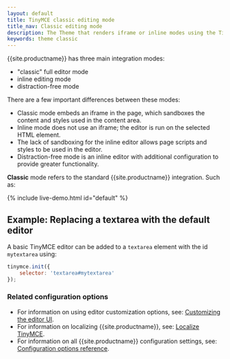 ```yaml
---
layout: default
title: TinyMCE classic editing mode
title_nav: Classic editing mode
description: The Theme that renders iframe or inline modes using the TinyMCE core UI framework.
keywords: theme classic
---
```


{{site.productname}} has three main integration modes:

* "classic" full editor mode
* inline editing mode
* distraction-free mode

There are a few important differences between these modes:

- Classic mode embeds an iframe in the page, which sandboxes the content and styles used in the content area.
- Inline mode does not use an iframe; the editor is run on the selected HTML element.
- The lack of sandboxing for the inline editor allows page scripts and styles to be used in the editor.
- Distraction-free mode is an inline editor with additional configuration to provide greater functionality.

**Classic** mode refers to the standard {{site.productname}} integration. Such as:

{% include live-demo.html id="default" %}

## Example: Replacing a textarea with the default editor

A basic TinyMCE editor can be added to a `textarea` element with the id `mytextarea` using:

```js
tinymce.init({
    selector: 'textarea#mytextarea'
});
```

### Related configuration options

* For information on using editor customization options, see: [Customizing the editor UI]({{site.baseurl}}/general-configuration-guide/customize-ui/).
* For information on localizing {{site.productname}}, see: [Localize TinyMCE]({{site.baseurl}}/general-configuration-guide/localize-your-language/).
* For information on all {{site.productname}} configuration settings, see: [Configuration options reference]({{site.baseurl}}/configure/).

